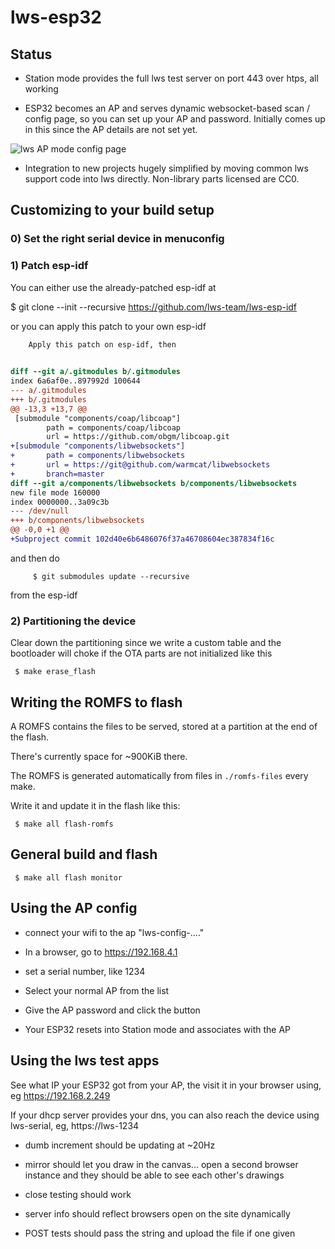 lws-esp32
=========

## Status

 - Station mode provides the full lws test server on port 443 over htps, all working

 - ESP32 becomes an AP and serves dynamic websocket-based scan / config page,
   so you can set up your AP and password.  Initially comes up in this since
   the AP details are not set yet.

![lws AP mode config page](https://libwebsockets.org/lws-esp32-ap.png)

 - Integration to new projects hugely simplified by moving common lws support code
   into lws directly.  Non-library parts licensed are CC0.


## Customizing to your build setup

### 0) Set the right serial device in menuconfig

### 1) Patch esp-idf

You can either use the already-patched esp-idf at

$ git clone --init --recursive https://github.com/lws-team/lws-esp-idf

or you can apply this patch to your own esp-idf

```diff
    Apply this patch on esp-idf, then
    

diff --git a/.gitmodules b/.gitmodules
index 6a6af0e..897992d 100644
--- a/.gitmodules
+++ b/.gitmodules
@@ -13,3 +13,7 @@
 [submodule "components/coap/libcoap"]
        path = components/coap/libcoap
        url = https://github.com/obgm/libcoap.git
+[submodule "components/libwebsockets"]
+       path = components/libwebsockets
+       url = https://git@github.com/warmcat/libwebsockets
+       branch=master
diff --git a/components/libwebsockets b/components/libwebsockets
new file mode 160000
index 0000000..3a09c3b
--- /dev/null
+++ b/components/libwebsockets
@@ -0,0 +1 @@
+Subproject commit 102d40e6b6486076f37a46708604ec387834f16c
```

and then do

```
     $ git submodules update --recursive
```

from the esp-idf

### 2) Partitioning the device

Clear down the partitioning since we write a custom table and the bootloader
will choke if the OTA parts are not initialized like this

```
 $ make erase_flash
```

## Writing the ROMFS to flash

A ROMFS contains the files to be served, stored at a partition at the end
of the flash.

There's currently space for ~900KiB there.

The ROMFS is generated automatically from files in `./romfs-files` every make. 

Write it and update it in the flash like this:

```
 $ make all flash-romfs
```

## General build and flash

```
 $ make all flash monitor
```

## Using the AP config

 - connect your wifi to the ap "lws-config-...."

 - In a browser, go to https://192.168.4.1

 - set a serial number, like 1234

 - Select your normal AP from the list

 - Give the AP password and click the button

 - Your ESP32 resets into Station mode and associates with the AP

## Using the lws test apps

See what IP your ESP32 got from your AP, the visit it in your browser
using, eg https://192.168.2.249

If your dhcp server provides your dns, you can also reach the device
using lws-serial, eg, https://lws-1234

 - dumb increment should be updating at ~20Hz

 - mirror should let you draw in the canvas... open a second browser
   instance and they should be able to see each other's drawings

 - close testing should work

 - server info should reflect browsers open on the site dynamically

 - POST tests should pass the string and upload the file if one given

